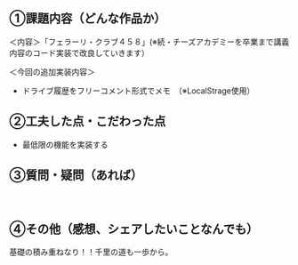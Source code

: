 ## ①課題内容（どんな作品か）
＜内容＞「フェラーリ・クラブ４５８」(※続・チーズアカデミーを卒業まで講義内容のコード実装で改良していきます）

＜今回の追加実装内容＞
- ドライブ履歴をフリーコメント形式でメモ　（※LocalStrage使用）

## ②工夫した点・こだわった点
- 最低限の機能を実装する

## ③質問・疑問（あれば）
　

## ④その他（感想、シェアしたいことなんでも）
基礎の積み重ねなり！！千里の道も一歩から。
